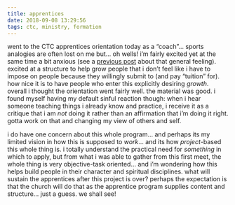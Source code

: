 ```yaml
---
title: apprentices
date: 2018-09-08 13:29:56
tags: ctc, ministry, formation
---
```

went to the CTC apprentices orientation today as a “coach”… sports analogies are often lost on me but… oh wells! i’m fairly excited yet at the same time a bit anxious (see a [previous post](2018/08/19/hello-ministry-life) about that general feeling). excited at a structure to help grow people that i don’t feel like i have to impose on people because they willingly submit to (and pay “tuition” for). how nice it is to have people who enter this explicitly desiring _growth_. overall i thought the orientation went fairly well. the material was good. i found myself having my default sinful reaction though: when i hear someone teaching things i already know and practice, i receive it as a critique that i am _not_ doing it rather than an affirmation that i’m doing it right. gotta work on that and changing my view of others and self. 

i do have one concern about this whole program… and perhaps its my limited vision in how this is supposed to _work_… and its how _project_-based this whole thing is. i totally understand the practical need for _something_ in which to apply, but from what i was able to gather from this first meet, the whole thing is very objective-task oriented… and i’m wondering how this helps build people in their character and spiritual disciplines. what will sustain the apprentices after this project is over? perhaps the expectation is that the church will do that as the apprentice program supplies content and structure… just a guess. we shall see!
